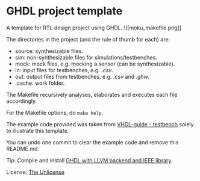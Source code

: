 # GHDL project template

A template for RTL design project using GHDL.
![[moku_makefile.png]]

The directories in the project (and the rule of thumb for each) are:

* source: synthesizable files.
* sim: non-synthesizable files for simulations/testbenches.
* mock: mock files, e.g. mocking a sensor (can be synthesizable).
* in: input files for testbenches, e.g. *.csv*.
* out: output files from testbenches, e.g. *.csv* and *.ghw*.
* .cache: work folder.

The Makefile recursively analyses, elaborates and executes each file accordingly.

For the Makefile options, do ``make help``.

The example code provided was taken from 
[VHDL-guide - testbench](https://vhdlguide.readthedocs.io/en/latest/vhdl/testbench.html)
solely to illustrate this template.

You can undo one commit to clear the example code and remove this README.md.

Tip:
Compile and install [GHDL with LLVM backend and IEEE library](https://ghdl.github.io/ghdl/development/building/LLVM.html).

License: [The Unlicense](https://unlicense.org/)
